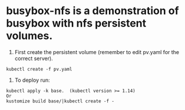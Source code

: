 # busybox-nfs is a demonstration of busybox with nfs persistent volumes.

1. First create the persistent volume (remember to edit pv.yaml for the correct server).
```
kubectl create -f pv.yaml
```

1. To deploy run:
```
kubectl apply -k base.  (kubectl version >= 1.14)
Or
kustomize build base/|kubectl create -f -
```
